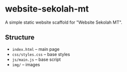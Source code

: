 # website-sekolah-mt

A simple static website scaffold for "Website Sekolah MT".

## Structure
- `index.html` – main page
- `css/styles.css` – base styles
- `js/main.js` – base script
- `img/` – images
